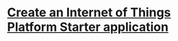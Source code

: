 # [Create an Internet of Things Platform Starter application](https://developer.ibm.com/tutorials/how-to-create-an-internet-of-things-platform-starter-application/)
